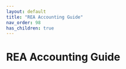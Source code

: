 ```yaml
---
layout: default
title: "REA Accounting Guide"
nav_order: 98
has_children: true
---
```

# REA Accounting Guide

